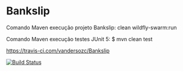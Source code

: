 # Bankslip

Comando Maven execução projeto Bankslip:
clean wildfly-swarm:run

Comando Maven execução testes  JUnit 5:
$ mvn clean test

https://travis-ci.com/vandersozc/Bankslip

[![Build Status](https://travis-ci.com/vandersozc/AmpereWeb.svg?branch=master)](https://travis-ci.com/vandersozc/Bankslip)
